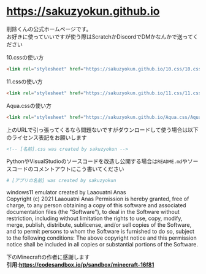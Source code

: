 # https://sakuzyokun.github.io  
削除くんの公式ホームページです。  
お好きに使っていいですが使う際はScratchかDiscordでDMかなんかで送ってください  

10.cssの使い方  
```html
<link rel="stylesheet" href="https://sakuzyokun.github.io/10.css/10.css">
```  
11.cssの使い方
```html
<link rel="stylesheet" href="https://sakuzyokun.github.io/11.css/11.css">
```
Aqua.cssの使い方
```html
<link rel="stylesheet" href="https://sakuzyokun.github.io/Aqua.css/Aqua.css">
```
  
上のURLで引っ張ってくるなら問題ないですがダウンロードして使う場合は以下のライセンス表記をお願いします  
```html
<!-- [名前].css was created by sakuzyokun -->
```

PythonやVisualStudioのソースコードを改造し公開する場合は``README.md``やソースコードのコメントアウトにこう書いてください
```py
# [アプリの名前] was created by sakuzyokun
```  
  
windows11 emulator created by Laaouatni Anas  
Copyright (c) 2021 Laaouatni Anas
Permission is hereby granted, free of charge, to any person obtaining a copy of this software and associated documentation files (the "Software"), to deal in the Software without restriction, including without limitation the rights to use, copy, modify, merge, publish, distribute, sublicense, and/or sell copies of the Software, and to permit persons to whom the Software is furnished to do so, subject to the following conditions: The above copyright notice and this permission notice shall be included in all copies or substantial portions of the Software.

下のMinecraftの作者に感謝します  
**引用:https://codesandbox.io/p/sandbox/minecraft-16f81**
